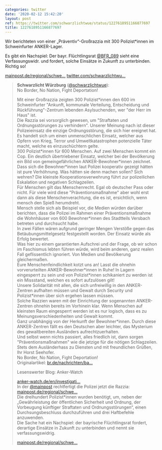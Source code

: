 ```yaml
---
categories: twitter
date: '2020-02-12 15:42:20'
layout: post
ref: https://twitter.com/schwarzlichtwue/status/1227618951166877697
title: 1227618951166877697
---
```

Wir berichteten von einer „Präventiv“-Großrazzia mit 300 Polizist\*innen im Schweinfurter ANKER-Lager.



Es gibt ein Nachspiel: Der bayr. Flüchtlingsrat [@BFR_089](https://twitter.com/BFR_089) sieht eine Verfassungswidr. und fordert, solche Einsätze in Zukunft zu unterbinden. Richtig so!



[mainpost.de/regional/schwe…](https://www.mainpost.de/regional/schweinfurt/Fluechtlingsrat-nennt-Razzia-im-Ankerzentrum-verfassungswidrig;art763,10404362) [twitter.com/schwarzlichtwu…](https://twitter.com/schwarzlichtwue/status/1222184687923273729)
> <b>Schwarzlicht Würzburg</b> ([@schwarzlichtwue](https://twitter.com/schwarzlichtwue)):  
>No Border, No Nation, Fight Deportation!  
>  
>  
>  
>Mit einer Großrazzia zeigten 300 Polizist\*innen den 600 im Schweinfurter "Ankunft, kommunale Verteilung, Entscheidung und Rückführung"-Zentrum lebenden Asylsuchenden, wer "der Herr im Haus" ist.  
>Die Razzia sei vorsorglich gewesen, um "Straftaten und Ordnungsstörungen zu verhindern". Unserer Meinung nach ist dieser Polizeieinsatz die einzige Ordnungsstörung, die sich hier ereignet hat.  
>Es handelt sich um einen unmenschlichen Einsatz, welcher aus Opfern von Krieg, Terror und Umweltkatastrophen potenzielle Täter macht, welche es einzuschüchtern gelte.  
>300 Polizist\*innen für 600 Menschen. Auf zwei Menschen kommt ein Cop. Ein deutlich übertriebener Einsatz, welcher bei der Bevölkerung ein Bild von gemeingefährlichen ANKER-Bewohner\*innen zeichnet.  
>Dass sich die Bewohner\*innen laut Polizei kooperativ gezeigt hätten ist pure Verhöhnung. Was hätten sie denn machen sollen? Sich wehren? Die kleinste Kooperationsverwehrung führt zur polizeilichen Eskalation und negativen Schlagzeilen.  
>Für Menschen gilt das Menschenrecht. Egal ob deutscher Pass oder nicht. Für viele wird diese "Präventionsmaßnahme" aber wohl erst dann als diese Menschenverachtung, die es ist, ersichtlich, wenn mensch den Spieß herumdreht.  
>Mensch stelle sich als Beispiel vor, die Medien würden darüber berichten, dass die Polizei im Rahmen einer Präventionsmaßnahme die Wohnhäuser von 600 Bewohner\*innen des Stadtteils Versbach betreten und durchsucht habe.  
>In zwei Fällen wären aufgrund geringer Mengen Verstöße gegen das Betäubungsmittelgesetz festgestellt worden. Der Einsatz würde als Erfolg bewertet.  
>Was hier zu einem garantierten Aufschrei und der Frage, ob wir schon im Faschismus lebten führen würde, wird beim anderen, ganz realen Fall geflissentlich ignoriert. Von Medien und Bevölkerung gleichermaßen.  
>Eure Menschenfeindlichkeit kotzt uns an! Lasst die ohnehin vorverurteilten ANKER-Bewohner\*innen in Ruhe! In Lagern eingesperrt zu sein und von Polizist\*innen schikaniert zu werden ist ein Missstand, welchen es sofort aufzulösen gilt!  
>Unsere Solidarität mit allen, die sich unfreiwillig in den ANKER-Zentren aufhalten müssen und Gewalt durch Security und Polizist\*innen über sich ergehen lassen müssen.  
>Solche Razzien waren mit der Einrichtung der sogenannten ANKER-Zentren ohnehin bereits im Vorhinein klar. Wenn Menschen auf kleinsten Raum eingesperrt werden ist es nur logisch, dass es zu Meinungsverschiedenheiten und Gewalt kommt.  
>Ganz unabhängig von der Herkunft der Bewohner\*innen. Durch diese ANKER-Zentren fällt es den Deutschen aber leichter, das Mysterium des gewaltbereiten Ausländers aufrechtzuerhalten.  
>Und selbst wenn nichts passiert, alles friedlich ist, dann sorgen "Präventionsmaßnahmen" wie die jetzige für die nötigen Schlagzeilen. Stets dem Ausländerhass zu Diensten und mit freundlichen Grüßen, Ihr Horst Seehofer.  
>No Border, No Nation, Fight Deportation!  
>Originalartikel: [br.de/nachrichten/ba…](https://www.br.de/nachrichten/bayern/praeventive-grossrazzia-im-ankerzentrum-in-geldersheim,RoTTShI)  
>  
>  
>  
>Lesenswerter Blog: Anker-Watch  
>  
>[anker-watch.de/en/investigati…](https://www.anker-watch.de/en/investigations-about-security-violence-in-bamberg-2017/)  
>In der [@mainpost](https://twitter.com/mainpost) rechtfertigt die Polizei jetzt die Razzia: [mainpost.de/regional/schwe…](https://mainpost.de/regional/schweinfurt/Ankerzentrum-Polizei-rechtfertigt-Kontrolle-mit-Grossaufgebot;art763,10397419)  
>Die dreihundert Polizist\*innen wurden benötigt, um, neben der „Gewährleistung der öffentlichen Sicherheit und Ordnung, der Vorbeugung künftiger Straftaten und Ordnungsstörungen“, einen  Durchsungsbeschluss durchzuführen und drei Haftbefehle anzuwenden.  
>Die Sache hat ein Nachspiel: der bayrische Flüchtlingsrat fordert, derartige Einsätze in Zukunft zu unterbinden und nennt sie verfassungswidrig.  
>  
>[mainpost.de/regional/schwe…](https://www.mainpost.de/regional/schweinfurt/Fluechtlingsrat-nennt-Razzia-im-Ankerzentrum-verfassungswidrig;art763,10404362)  

